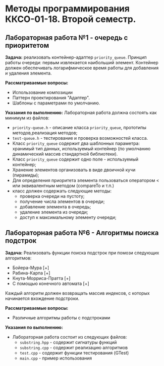 # Методы программирования ККСО-01-18. Второй семестр.
## Лабораторная работа №1 - очередь с приоритетом
**Задача:** реализовать контейнер-адаптер ```priority_queue```. Принцип работы очереди: первым извлекается наибольший элемент. Контейнер должен обеспечивать логарифмическое время работы для добавления и удаления элемента.

**Рассматриваемые вопросы:** 
 - Использование композиции
 - Паттерн проектирования "Адаптер".
 - Шаблоны с параметрами по умолчанию.

**Указания по выполнению:**
Лабораторная работа должна состоять как минимум из файлов:
 - `priority-queue.h` - описание класса ```priority_queue```, прототипы методов,реализация методов;
 - `test-queue.h` - тестирование и проверка возможностей класса.
 - Класс ```priority_queue``` содержит два шаблонных параметра: хранимый тип данных, используемый контейнер (по умолчанию динамический массив стандартной библиотеки).
 - Класс ```priority_queue``` содержит одно поле - используемый контейнер;
 - Хранение элементов организовать в виде двоичной кучи (пирамиды);
 - Для определения приоритета элемента пользоваться оператором < или эквивалентным методом (compareTo и т.п.)
 - класс должен содержать следующие методы: 
   - проверка очереди на пустоту;
   - получение числа элементов в очереди;
   - добавление элемента в очередь;
   - удаление элемента из очереди; 
   - доступ к максимальному элементу очереди;

## Лабораторная работа №6 - Алгоритмы поиска подстрок
**Задача:** Реализовать функции поиска подстрок при помози следующих алгоритмов:
 - Бойера-Мура [+]
 - Рабина-Карпа [+]
 - Кнута-Морриса-Пратта [+]
 - С помощью конечного автомата [+]

Каждый алгоритм должен возвращать массив индексов, с которых начинается вхождение подстроки.

**Рассматриваемые вопросы:** 
 - Различные алгоритмы работы с подстроками

**Указания по выполнению:**
- Лабораторная работа состоит из следующих файлов:
  - `substring.hpp` - содержит сигнатуры функций
  - `substring.cpp` - содержит реализацию алгоритмов
  - `test.cpp` - содержит функции тестирования (GTest)
  - `main.cpp` - пример использования


